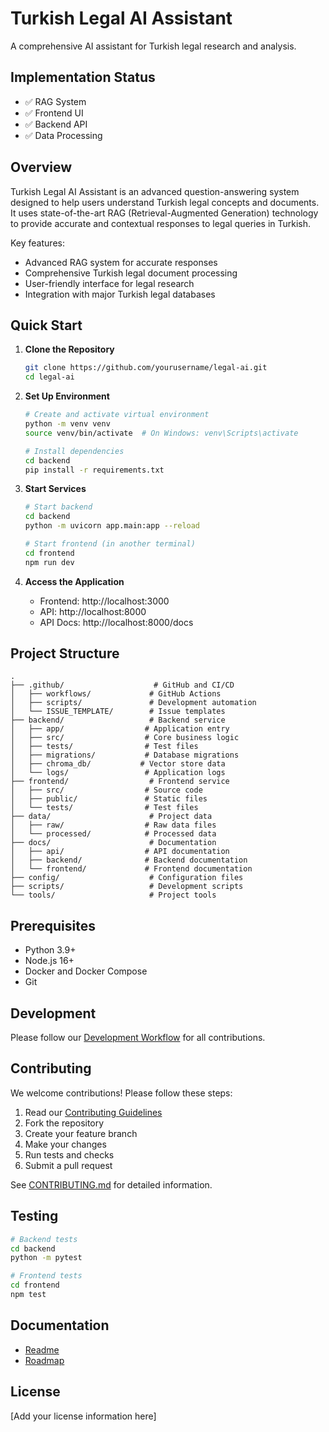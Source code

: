 # Turkish Legal AI Assistant

A comprehensive AI assistant for Turkish legal research and analysis.

## Implementation Status

- ✅ RAG System
- ✅ Frontend UI
- ✅ Backend API
- ✅ Data Processing

## Overview

Turkish Legal AI Assistant is an advanced question-answering system designed to help users understand Turkish legal concepts and documents. It uses state-of-the-art RAG (Retrieval-Augmented Generation) technology to provide accurate and contextual responses to legal queries in Turkish.

Key features:

- Advanced RAG system for accurate responses
- Comprehensive Turkish legal document processing
- User-friendly interface for legal research
- Integration with major Turkish legal databases

## Quick Start

1. **Clone the Repository**

   ```bash
   git clone https://github.com/yourusername/legal-ai.git
   cd legal-ai
   ```

2. **Set Up Environment**

   ```bash
   # Create and activate virtual environment
   python -m venv venv
   source venv/bin/activate  # On Windows: venv\Scripts\activate

   # Install dependencies
   cd backend
   pip install -r requirements.txt
   ```

3. **Start Services**

   ```bash
   # Start backend
   cd backend
   python -m uvicorn app.main:app --reload

   # Start frontend (in another terminal)
   cd frontend
   npm run dev
   ```

4. **Access the Application**
   - Frontend: http://localhost:3000
   - API: http://localhost:8000
   - API Docs: http://localhost:8000/docs

## Project Structure

```
.
├── .github/                    # GitHub and CI/CD
│   ├── workflows/             # GitHub Actions
│   ├── scripts/               # Development automation
│   └── ISSUE_TEMPLATE/        # Issue templates
├── backend/                   # Backend service
│   ├── app/                  # Application entry
│   ├── src/                  # Core business logic
│   ├── tests/                # Test files
│   ├── migrations/           # Database migrations
│   ├── chroma_db/           # Vector store data
│   └── logs/                 # Application logs
├── frontend/                  # Frontend service
│   ├── src/                  # Source code
│   ├── public/               # Static files
│   └── tests/                # Test files
├── data/                      # Project data
│   ├── raw/                  # Raw data files
│   └── processed/            # Processed data
├── docs/                      # Documentation
│   ├── api/                  # API documentation
│   ├── backend/              # Backend documentation
│   └── frontend/             # Frontend documentation
├── config/                    # Configuration files
├── scripts/                   # Development scripts
└── tools/                     # Project tools
```

## Prerequisites

- Python 3.9+
- Node.js 16+
- Docker and Docker Compose
- Git

## Development

Please follow our [Development Workflow](WORKFLOW.md) for all contributions.

## Contributing

We welcome contributions! Please follow these steps:

1. Read our [Contributing Guidelines](CONTRIBUTING.md)
2. Fork the repository
3. Create your feature branch
4. Make your changes
5. Run tests and checks
6. Submit a pull request

See [CONTRIBUTING.md](CONTRIBUTING.md) for detailed information.

## Testing

```bash
# Backend tests
cd backend
python -m pytest

# Frontend tests
cd frontend
npm test
```

## Documentation

- [Readme](docs/README.md)
- [Roadmap](docs/ROADMAP.md)

## License

[Add your license information here]
